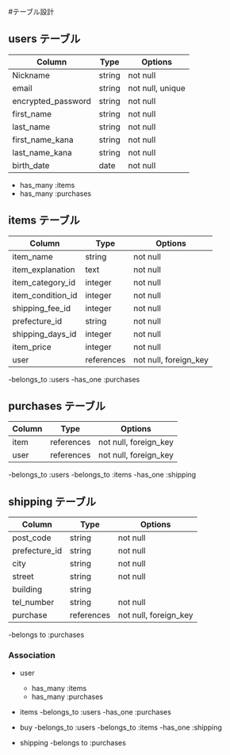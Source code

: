 #テーブル設計

## users テーブル

|Column             |Type    |Options  |
|-------------------|--------|---------|
|Nickname           |string  |not null |
|email              |string  |not null, unique |
|encrypted_password |string  |not null |
|first_name         |string  |not null |
|last_name          |string  |not null |
|first_name_kana    |string  |not null |
|last_name_kana     |string  |not null |
|birth_date         |date    |not null |

- has_many :items
- has_many :purchases

## items テーブル

|Column             |Type       |Options  |
|-------------------|-----------|---------|
|item_name          |string     |not null |
|item_explanation   |text       |not null |
|item_category_id   |integer    |not null |
|item_condition_id  |integer    |not null |
|shipping_fee_id    |integer    |not null |
|prefecture_id      |string     |not null |
|shipping_days_id   |integer    |not null |
|item_price         |integer    |not null |
|user               |references |not null, foreign_key |

-belongs_to :users
-has_one :purchases

## purchases テーブル
|Column             |Type       |Options  |
|-------------------|-----------|---------|
|item               |references |not null, foreign_key |
|user               |references |not null, foreign_key |

-belongs_to :users
-belongs_to :items
-has_one :shipping


## shipping テーブル
|Column             |Type       |Options  |
|-------------------|-----------|---------|
|post_code          |string     |not null |
|prefecture_id      |string     |not null |
|city               |string     |not null |
|street             |string     |not null |
|building           |string     |         |
|tel_number         |string     |not null |
|purchase           |references |not null, foreign_key |

-belongs to :purchases



### Association
- user
   - has_many :items
   - has_many :purchases

- items
   -belongs_to :users
   -has_one :purchases

- buy
   -belongs_to :users
   -belongs_to :items
   -has_one :shipping

- shipping
   -belongs to :purchases

